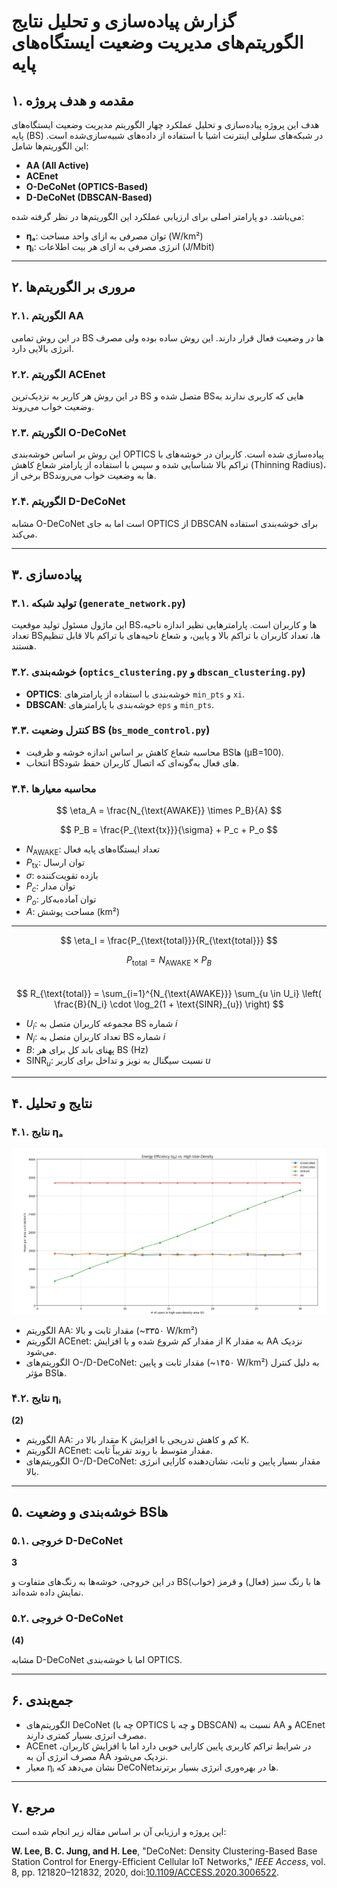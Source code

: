 
# گزارش پیاده‌سازی و تحلیل نتایج الگوریتم‌های مدیریت وضعیت ایستگاه‌های پایه

## ۱. مقدمه و هدف پروژه
هدف این پروژه پیاده‌سازی و تحلیل عملکرد چهار الگوریتم مدیریت وضعیت ایستگاه‌های پایه (BS) در شبکه‌های سلولی اینترنت اشیا با استفاده از داده‌های شبیه‌سازی‌شده است. این الگوریتم‌ها شامل:

- **AA (All Active)**
- **ACEnet**
- **O-DeCoNet (OPTICS-Based)**
- **D-DeCoNet (DBSCAN-Based)**

می‌باشد. دو ‫پارامتر‬ اصلی برای ارزیابی عملکرد این الگوریتم‌ها در نظر گرفته شده:

- **ηₐ**: توان مصرفی به ازای واحد مساحت (W/km²)
- **ηᵢ**: انرژی مصرفی به ازای هر بیت اطلاعات (J/Mbit)

---

## ۲. مروری بر الگوریتم‌ها

### ۲.۱. الگوریتم AA
در این روش تمامی BS ها در وضعیت فعال قرار دارند. این روش ساده بوده ولی مصرف انرژی بالایی دارد.

### ۲.۲. الگوریتم ACEnet
در این روش هر کاربر به نزدیک‌ترین BS متصل شده و BSهایی که کاربری ندارند به وضعیت خواب می‌روند.

### ۲.۳. الگوریتم O-DeCoNet
این روش بر اساس خوشه‌بندی OPTICS پیاده‌سازی شده است. کاربران در خوشه‌های با تراکم بالا شناسایی شده و سپس با استفاده از پارامتر شعاع کاهش (Thinning Radius)، برخی از BSها به وضعیت خواب می‌روند.

### ۲.۴. الگوریتم D-DeCoNet
مشابه O-DeCoNet است اما به جای OPTICS از DBSCAN برای خوشه‌بندی استفاده می‌کند.

---

## ۳. پیاده‌سازی

### ۳.۱. تولید شبکه (`generate_network.py`)
این ماژول مسئول تولید موقعیت BSها و کاربران است. پارامترهایی نظیر اندازه ناحیه، تعداد BSها، تعداد کاربران با تراکم بالا و پایین، و شعاع ناحیه‌های با تراکم بالا قابل تنظیم هستند.

### ۳.۲. خوشه‌بندی (`optics_clustering.py` و `dbscan_clustering.py`)
- **OPTICS**: خوشه‌بندی با استفاده از پارامترهای `min_pts` و `xi`.
- **DBSCAN**: خوشه‌بندی با پارامترهای `eps` و `min_pts`.

### ۳.۳. کنترل وضعیت BS (`bs_mode_control.py`)
- محاسبه شعاع کاهش بر اساس اندازه خوشه و ظرفیت BSها (μB=100).
- انتخاب BSهای فعال به‌گونه‌ای که اتصال کاربران حفظ شود.

### ۳.۴. محاسبه معیارها  

$$
\eta_A = \frac{N_{\text{AWAKE}} \times P_B}{A}
$$

  
$$
P_B = \frac{P_{\text{tx}}}{\sigma} + P_c + P_o
$$  

- $N_{\text{AWAKE}}$: تعداد ایستگاه‌های پایه فعال  
- $P_{\text{tx}}$: توان ارسال  
- $\sigma$: بازده تقویت‌کننده  
- $P_c$: توان مدار  
- $P_o$: توان آماده‌به‌کار  
- $A$: مساحت پوشش (km²)  

---

$$
\eta_I = \frac{P_{\text{total}}}{R_{\text{total}}}
$$  

 
$$
P_{\text{total}} = N_{\text{AWAKE}} \times P_B
$$  
$$
R_{\text{total}} = \sum_{i=1}^{N_{\text{AWAKE}}} \sum_{u \in U_i} \left( \frac{B}{N_i} \cdot \log_2(1 + \text{SINR}_{u}) \right)
$$  

- $U_i$: مجموعه کاربران متصل به BS شماره $i$  
- $N_i$: تعداد کاربران متصل به BS شماره $i$  
- $B$: پهنای باند کل برای هر BS (Hz)  
- $\text{SINR}_u$: نسبت سیگنال به نویز و تداخل برای کاربر $u$  

---

## ۴. نتایج و تحلیل

### ۴.۱. نتایج ηₐ

![Alt text](1.png)


- الگوریتم AA: مقدار ثابت و بالا (~۳۳۵۰ W/km²)
- الگوریتم ACEnet: از مقدار کم شروع شده و با افزایش K به مقدار AA نزدیک می‌شود.
- الگوریتم‌های O-/D-DeCoNet: مقدار ثابت و پایین (~۱۴۵۰ W/km²) به دلیل کنترل مؤثر BSها.

### ۴.۲. نتایج ηᵢ

**(2)**

- الگوریتم AA: مقدار بالا در K کم و کاهش تدریجی با افزایش K.
- الگوریتم ACEnet: مقدار متوسط با روند تقریباً ثابت.
- الگوریتم‌های O-/D-DeCoNet: مقدار بسیار پایین و ثابت، نشان‌دهنده کارایی انرژی بالا.

---

## ۵. خوشه‌بندی و وضعیت BSها

### ۵.۱. خروجی D-DeCoNet

**3**

در این خروجی، خوشه‌ها به رنگ‌های متفاوت و BSها با رنگ سبز (فعال) و قرمز (خواب) نمایش داده شده‌اند.

### ۵.۲. خروجی O-DeCoNet

**(4)**

مشابه D-DeCoNet اما با خوشه‌بندی OPTICS.

---

## ۶. جمع‌بندی
- الگوریتم‌های DeCoNet (چه با OPTICS و چه با DBSCAN) نسبت به AA و ACEnet مصرف انرژی بسیار کمتری دارند.
- ACEnet در شرایط تراکم کاربری پایین کارایی خوبی دارد اما با افزایش کاربران، مصرف انرژی آن به AA نزدیک می‌شود.
- معیار ηᵢ نشان می‌دهد که DeCoNet‌ها در بهره‌وری انرژی بسیار برترند.

---

## ۷. مرجع

این پروژه و ارزیابی آن بر اساس مقاله زیر انجام شده است:

**W. Lee, B. C. Jung, and H. Lee**, "DeCoNet: Density Clustering-Based Base Station Control for Energy-Efficient Cellular IoT Networks," *IEEE Access*, vol. 8, pp. 121820–121832, 2020, doi:[10.1109/ACCESS.2020.3006522](https://doi.org/10.1109/ACCESS.2020.3006522).

